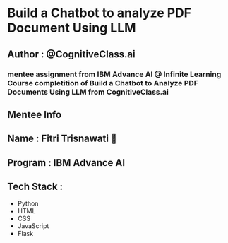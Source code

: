 # Build a Chatbot to analyze PDF Document Using LLM

## Author : @CognitiveClass.ai

### mentee assignment from IBM Advance AI @ Infinite Learning Course completition of Build a Chatbot to Analyze PDF Documents Using LLM from CognitiveClass.ai

## Mentee Info

## Name : Fitri Trisnawati 🌹 
## Program : IBM Advance AI

## Tech Stack :

- Python
- HTML
- CSS
- JavaScript
- Flask

